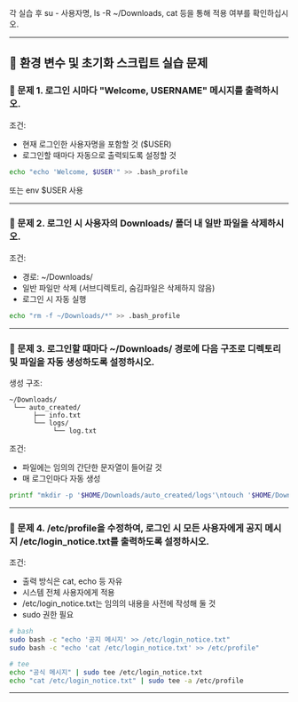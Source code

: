각 실습 후 su - 사용자명, ls -R ~/Downloads, cat 등을 통해 적용 여부를 확인하십시오.

---

## 🧪 환경 변수 및 초기화 스크립트 실습 문제

### 🔹 문제 1. 로그인 시마다 "Welcome, USERNAME" 메시지를 출력하시오.

조건:

- 현재 로그인한 사용자명을 포함할 것 ($USER)  
- 로그인할 때마다 자동으로 출력되도록 설정할 것 

```bash
echo "echo 'Welcome, $USER'" >> .bash_profile
```
또는 env $USER 사용

---

### 🔹 문제 2. 로그인 시 사용자의 Downloads/ 폴더 내 일반 파일을 삭제하시오.

조건:

- 경로: ~/Downloads/
- 일반 파일만 삭제 (서브디렉토리, 숨김파일은 삭제하지 않음)  
- 로그인 시 자동 실행  

```bash
echo "rm -f ~/Downloads/*" >> .bash_profile
```

---

### 🔹 문제 3. 로그인할 때마다 ~/Downloads/ 경로에 다음 구조로 디렉토리 및 파일을 자동 생성하도록 설정하시오.

생성 구조:

```
~/Downloads/
 └── auto_created/
      ├── info.txt
      └── logs/
           └── log.txt
```

조건:

- 파일에는 임의의 간단한 문자열이 들어갈 것    
- 매 로그인마다 자동 생성  

```bash
printf "mkdir -p '$HOME/Downloads/auto_created/logs'\ntouch '$HOME/Downloads/auto_created/info.txt'\ntouch '$HOME/Downloads/auto_created/logs/log.txt'" >> .bash_profile
```

---

### 🔹 문제 4. /etc/profile을 수정하여, 로그인 시 모든 사용자에게 공지 메시지 /etc/login_notice.txt를 출력하도록 설정하시오.

조건:

- 출력 방식은 cat, echo 등 자유  
- 시스템 전체 사용자에게 적용  
- /etc/login_notice.txt는 임의의 내용을 사전에 작성해 둘 것  
- sudo 권한 필요  

```bash
# bash
sudo bash -c "echo '공지 메시지' >> /etc/login_notice.txt"
sudo bash -c "echo 'cat /etc/login_notice.txt' >> /etc/profile"

# tee
echo "공식 메시지" | sudo tee /etc/login_notice.txt
echo "cat /etc/login_notice.txt" | sudo tee -a /etc/profile
```

---
